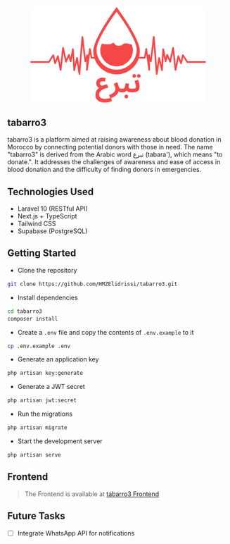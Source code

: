 <p align="center"><a href="https://tabarro3.ma/" target="_blank"><img src="public/logo.svg" width="400" alt="tabarro3 Logo"></a></p>

## tabarro3

tabarro3 is a platform aimed at raising awareness about blood donation in Morocco by connecting potential donors with those in need. The name "tabarro3" is derived from the Arabic word تبرع (tabara'), which means "to donate.". It addresses the challenges of awareness and ease of access in blood donation and the difficulty of finding donors in emergencies.

## Technologies Used

- Laravel 10 (RESTful API)
- Next.js + TypeScript
- Tailwind CSS
- Supabase (PostgreSQL)

## Getting Started

- Clone the repository

```bash
git clone https://github.com/HMZElidrissi/tabarro3.git
```

- Install dependencies

```bash
cd tabarro3
composer install
```

- Create a `.env` file and copy the contents of `.env.example` to it

```bash
cp .env.example .env
```

- Generate an application key

```bash
php artisan key:generate
```

- Generate a JWT secret

```bash
php artisan jwt:secret
```

- Run the migrations

```bash
php artisan migrate
```

- Start the development server

```bash
php artisan serve
```

## Frontend

> The Frontend is available at [tabarro3 Frontend](https://github.com/HMZElidrissi/tabarro3-frontend)

## Future Tasks

- [ ] Integrate WhatsApp API for notifications
